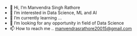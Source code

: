 - 👋 Hi, I’m Manvendra Singh Rathore
- 👀 I’m interested in Data Science, ML and AI
- 🌱 I’m currently learning ...
- 💞️ I’m looking for any opportunity in field of Data Science
- 📫 How to reach me .. manvendrasrathore20015@gmail.com


